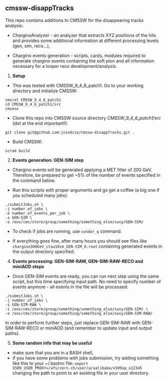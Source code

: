 ## cmssw-disappTracks

This repo contains additions to CMSSW for the disappearing tracks analysis:

* CharginoAnalyzer - an analyzer that extracts XYZ positions of the hits and provides some additional information at different processing levels (gen, sim, reco...),

* Chargino events generation - scripts, cards, modules required to generate chargino events containing the soft pion and all information necessary for a looper reco development/analysis.

1. **Setup**

* This was tested with CMSSW_9_4_6_patch1. Go to your working directory and initialize CMSSW:

```
cmsrel CMSSW_9_4_6_patch1
cd CMSSW_9_4_6_patch1/src
cmsenv
```

* Clone this repo into CMSSW source directory _CMSSW_9_4_6_patch1/src_ (dot at the end important!):

```
git clone git@github.com:jniedzie/cmssw-disappTracks.git .
```

* Build CMSSW:

```
scram build
```

2. **Events generation: GEN-SIM step**

* Chargino events will be generated applying a MET filter of 200 GeV. Therefore, be prepared to get ~5% of the number of events specified in the command below.

* Run this scripts with proper arguments and go get a coffee (a big one if you scheduled many jobs):

```
./submitJobs.sh \
-j number_of_jobs \
-e number_of_events_per_job \
-s GEN-SIM \
-o /eos/cms/store/group/something/something_else/susy/GEN-SIM/
```

* To check if jobs are running, use `condor_q` command.

* If everything goes fine, after many hours you should see files like `chargino300GeV_ctau10cm_GEN-SIM_0.root` containing generated events in the output directory specified.

4. **Events processing: GEN-SIM-RAW, GEN-SIM-RAW-RECO and miniAOD steps**

* Once GEN-SIM events are ready, you can run next step using the same script, but this time specifying input path. No need to specify number of events anymore - all events in the file will be processed:

```
./submitJobs.sh \
-j number_of_jobs \ 
-s GEN-SIM-RAW \
-i /eos/cms/store/group/something/something_else/susy/GEN-SIM/ \
-o /eos/cms/store/group/something/something_else/susy/GEN-SIM-RAW/
```

In order to perform further steps, just replace GEN-SIM-RAW with GEN-SIM-RAW-RECO or miniAOD (and remember to update input and output paths).

5. **Some random info that may be useful**

* make sure that you are in a BASH shell,
* if you have some problems with jobs submission, try adding something like this to your ~/.bashrc file:
`export X509_USER_PROXY=/afs/cern.ch/user/a/aalibaba/x509up_u12345`
changing the path to point to an existing file in your user directory.

